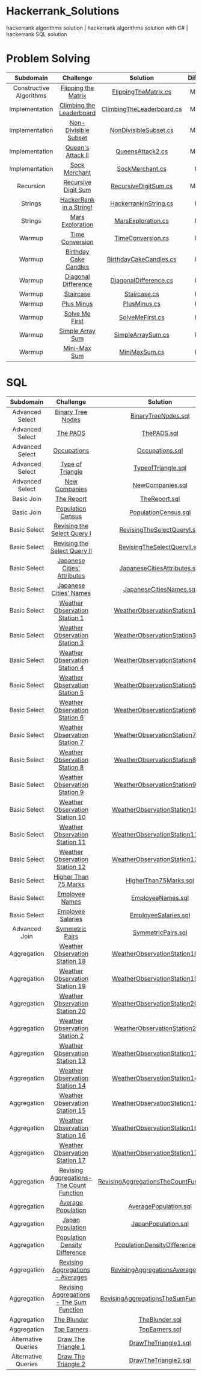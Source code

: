 # Hackerrank_Solutions

hackerrank algorithms solution | hackerrank algorithms solution with C# | hackerrank SQL solution

# Problem Solving

| Subdomain | Challenge | Solution|Difficulty
|:-------------:|:-------------:|:-----:|:---------:|
| Constructive Algorithms | [Flipping the Matrix][ProblemSolving141] | [FlippingTheMatrix.cs][ProblemSolving142] |Medium|
| Implementation | [Climbing the Leaderboard][ProblemSolving21] | [ClimbingTheLeaderboard.cs][ProblemSolving22] |Medium|
| Implementation | [Non-Divisible Subset][ProblemSolving31] | [NonDivisibleSubset.cs][ProblemSolving32] |Medium|
| Implementation | [Queen's Attack II][ProblemSolving41] | [QueensAttack2.cs][ProblemSolving42] |Medium|
| Implementation | [Sock Merchant][ProblemSolving151] | [SockMerchant.cs][ProblemSolving152] |Easy|
| Recursion | [Recursive Digit Sum][ProblemSolving51] | [RecursiveDigitSum.cs][ProblemSolving52] |Medium|
| Strings | [HackerRank in a String!][ProblemSolving121] | [HackerrankInString.cs][ProblemSolving122] |Easy|
| Strings | [Mars Exploration][ProblemSolving131] | [MarsExploration.cs][ProblemSolving132] |Easy|
| Warmup | [Time Conversion][ProblemSolving101] | [TimeConversion.cs][ProblemSolving102] |Easy|
| Warmup | [Birthday Cake Candles][ProblemSolving111] | [BirthdayCakeCandles.cs][ProblemSolving112] |Easy|
| Warmup | [Diagonal Difference][ProblemSolving61] | [DiagonalDifference.cs][ProblemSolving62] |Easy|
| Warmup | [Staircase][ProblemSolving71] | [Staircase.cs][ProblemSolving72] |Easy|
| Warmup | [Plus Minus][ProblemSolving81] | [PlusMinus.cs][ProblemSolving82] |Easy|
| Warmup | [Solve Me First][ProblemSolving01] | [SolveMeFirst.cs][ProblemSolving02] |Easy|
| Warmup | [Simple Array Sum][ProblemSolving11] | [SimpleArraySum.cs][ProblemSolving12] |Easy|
| Warmup | [Mini-Max Sum][ProblemSolving91] | [MiniMaxSum.cs][ProblemSolving92] |Easy|

[ProblemSolving01]: https://www.hackerrank.com/challenges/solve-me-first/problem 
[ProblemSolving02]: /ProblemSolving/Warmup/SolveMeFirst.cs

[ProblemSolving11]: https://www.hackerrank.com/challenges/simple-array-sum/problem
[ProblemSolving12]: /ProblemSolving/Warmup/SimpleArraySum.cs

[ProblemSolving21]: https://www.hackerrank.com/challenges/climbing-the-leaderboard/problem
[ProblemSolving22]: /ProblemSolving/Implementation/ClimbingTheLeaderboard.cs

[ProblemSolving31]: https://www.hackerrank.com/challenges/non-divisible-subset/problem
[ProblemSolving32]: /ProblemSolving/Implementation/NonDivisibleSubset.cs

[ProblemSolving41]: https://www.hackerrank.com/challenges/queens-attack-2/problem
[ProblemSolving42]: /ProblemSolving/Implementation/QueensAttack2.cs

[ProblemSolving51]: https://www.hackerrank.com/challenges/recursive-digit-sum/problem
[ProblemSolving52]: /ProblemSolving/Recursion/RecursiveDigitSum.cs

[ProblemSolving61]: https://www.hackerrank.com/challenges/diagonal-difference/problem
[ProblemSolving62]: /ProblemSolving/Warmup/DiagonalDifference.cs

[ProblemSolving71]: https://www.hackerrank.com/challenges/staircase/problem
[ProblemSolving72]: /ProblemSolving/Warmup/Staircase.cs

[ProblemSolving81]: https://www.hackerrank.com/challenges/plus-minus/problem
[ProblemSolving82]: /ProblemSolving/Warmup/PlusMinus.cs

[ProblemSolving91]: https://www.hackerrank.com/challenges/mini-max-sum/problem
[ProblemSolving92]: /ProblemSolving/Warmup/MiniMaxSum.cs

[ProblemSolving101]: https://www.hackerrank.com/challenges/time-conversion/problem
[ProblemSolving102]: /ProblemSolving/Warmup/TimeConversion.cs

[ProblemSolving111]: https://www.hackerrank.com/challenges/birthday-cake-candles/problem
[ProblemSolving112]: /ProblemSolving/Warmup/BirthdayCakeCandles.cs

[ProblemSolving121]: https://www.hackerrank.com/challenges/hackerrank-in-a-string/problem
[ProblemSolving122]: /ProblemSolving/Strings/HackerrankInString.cs

[ProblemSolving131]: https://www.hackerrank.com/challenges/mars-exploration/problem
[ProblemSolving132]: /ProblemSolving/Strings/MarsExploration.cs

[ProblemSolving141]: https://www.hackerrank.com/challenges/flipping-the-matrix/problem
[ProblemSolving142]: /ProblemSolving/ConstructiveAlgorithms/FlippingTheMatrix.cs

[ProblemSolving151]: https://www.hackerrank.com/challenges/sock-merchant/problem
[ProblemSolving152]: /ProblemSolving/Implementation/SockMerchant.cs
# SQL

| Subdomain | Challenge | Solution|Difficulty
|:-------------:|:-------------:|:-----:|:---------:|
| Advanced Select | [Binary Tree Nodes][SQL241] | [BinaryTreeNodes.sql][SQL242] |Medium|
| Advanced Select | [The PADS][SQL01] | [ThePADS.sql][SQL02] |Medium|
| Advanced Select | [Occupations][SQL11] | [Occupations.sql][SQL12] |Medium|
| Advanced Select | [Type of Triangle][SQL21] | [TypeofTriangle.sql][SQL22] |Medium|
| Advanced Select | [New Companies][SQL251] | [NewCompanies.sql][SQL252] |Medium|
| Basic Join | [The Report][SQL261] | [TheReport.sql][SQL262] |Medium|
| Basic Join | [Population Census][SQL441] | [PopulationCensus.sql][SQL442] |Easy|
| Basic Select | [Revising the Select Query I][SQL41] | [RevisingTheSelectQueryI.sql][SQL42] |Easy|
| Basic Select | [Revising the Select Query II][SQL51] | [RevisingTheSelectQueryII.sql][SQL52] |Easy|
| Basic Select | [Japanese Cities' Attributes][SQL61] | [JapaneseCitiesAttributes.sql][SQL62] |Easy|
| Basic Select | [Japanese Cities' Names][SQL71] | [JapaneseCitiesNames.sql][SQL72] |Easy|
| Basic Select | [Weather Observation Station 1][SQL81] | [WeatherObservationStation1.sql][SQL82] |Easy|
| Basic Select | [Weather Observation Station 3][SQL91] | [WeatherObservationStation3.sql][SQL92] |Easy|
| Basic Select | [Weather Observation Station 4][SQL101] | [WeatherObservationStation4.sql][SQL102] |Easy|
| Basic Select | [Weather Observation Station 5][SQL111] | [WeatherObservationStation5.sql][SQL112] |Easy|
| Basic Select | [Weather Observation Station 6][SQL121] | [WeatherObservationStation6.sql][SQL122] |Easy|
| Basic Select | [Weather Observation Station 7][SQL131] | [WeatherObservationStation7.sql][SQL132] |Easy|
| Basic Select | [Weather Observation Station 8][SQL141] | [WeatherObservationStation8.sql][SQL142] |Easy|
| Basic Select | [Weather Observation Station 9][SQL151] | [WeatherObservationStation9.sql][SQL152] |Easy|
| Basic Select | [Weather Observation Station 10][SQL161] | [WeatherObservationStation10.sql][SQL162] |Easy|
| Basic Select | [Weather Observation Station 11][SQL171] | [WeatherObservationStation11.sql][SQL172] |Easy|
| Basic Select | [Weather Observation Station 12][SQL181] | [WeatherObservationStation12.sql][SQL182] |Easy|
| Basic Select | [Higher Than 75 Marks][SQL191] | [HigherThan75Marks.sql][SQL192] |Easy|
| Basic Select | [Employee Names][SQL201] | [EmployeeNames.sql][SQL202] |Easy|
| Basic Select | [Employee Salaries][SQL211] | [EmployeeSalaries.sql][SQL212] |Easy|
| Advanced Join | [Symmetric Pairs][SQL31] | [SymmetricPairs.sql][SQL32] |Easy|
| Aggregation | [Weather Observation Station 18][SQL391] | [WeatherObservationStation18.sql][SQL392] |Medium|
| Aggregation | [Weather Observation Station 19][SQL401] | [WeatherObservationStation19.sql][SQL402] |Medium|
| Aggregation | [Weather Observation Station 20][SQL431] | [WeatherObservationStation20.sql][SQL432] |Medium|
| Aggregation | [Weather Observation Station 2][SQL221] | [WeatherObservationStation2.sql][SQL222] |Easy|
| Aggregation | [Weather Observation Station 13][SQL341] | [WeatherObservationStation13.sql][SQL342] |Easy|
| Aggregation | [Weather Observation Station 14][SQL351] | [WeatherObservationStation14.sql][SQL352] |Easy|
| Aggregation | [Weather Observation Station 15][SQL361] | [WeatherObservationStation15.sql][SQL362] |Easy|
| Aggregation | [Weather Observation Station 16][SQL371] | [WeatherObservationStation16.sql][SQL372] |Easy|
| Aggregation | [Weather Observation Station 17][SQL381] | [WeatherObservationStation17.sql][SQL382] |Easy|
| Aggregation | [Revising Aggregations-The Count Function][SQL231] | [RevisingAggregationsTheCountFunction.sql][SQL232] |Easy|
| Aggregation | [Average Population][SQL271] | [AveragePopulation.sql][SQL272] |Easy|
| Aggregation | [Japan Population][SQL281] | [JapanPopulation.sql][SQL282] |Easy|
| Aggregation | [Population Density Difference][SQL291] | [PopulationDensityDifference.sql][SQL292] |Easy|
| Aggregation | [Revising Aggregations - Averages][SQL301] | [RevisingAggregationsAverages.sql][SQL302] |Easy|
| Aggregation | [Revising Aggregations - The Sum Function][SQL311] | [RevisingAggregationsTheSumFunction.sql][SQL312] |Easy|
| Aggregation | [The Blunder][SQL321] | [TheBlunder.sql][SQL322] |Easy|
| Aggregation | [Top Earners][SQL331] | [TopEarners.sql][SQL332] |Easy|
| Alternative Queries | [Draw The Triangle 1][SQL411] | [DrawTheTriangle1.sql][SQL412] |Easy|
| Alternative Queries | [Draw The Triangle 2][SQL421] | [DrawTheTriangle2.sql][SQL422] |Easy|

[SQL01]: https://www.hackerrank.com/challenges/the-pads/problem
[SQL02]: /SQL/AdvancedSelect/ThePADS.sql

[SQL11]: https://www.hackerrank.com/challenges/occupations/problem
[SQL12]: /SQL/AdvancedSelect/Occupations.sql

[SQL21]: https://www.hackerrank.com/challenges/what-type-of-triangle/problem
[SQL22]: /SQL/AdvancedSelect/TypeofTriangle.sql

[SQL31]: https://www.hackerrank.com/challenges/symmetric-pairs/problem
[SQL32]: /SQL/AdvancedJoin/SymmetricPairs.sql

[SQL41]: https://www.hackerrank.com/challenges/revising-the-select-query/problem
[SQL42]: /SQL/BasicSelect/RevisingTheSelectQuery1.sql

[SQL51]: https://www.hackerrank.com/challenges/revising-the-select-query-2/problem
[SQL52]: /SQL/BasicSelect/RevisingTheSelectQuery2.sql

[SQL61]: https://www.hackerrank.com/challenges/japanese-cities-attributes/problem
[SQL62]: /SQL/BasicSelect/JapaneseCitiesAttributes.sql

[SQL71]: https://www.hackerrank.com/challenges/japanese-cities-name/problem
[SQL72]: /SQL/BasicSelect/JapaneseCitiesNames.sql

[SQL81]: https://www.hackerrank.com/challenges/weather-observation-station-1/problem
[SQL82]: /SQL/BasicSelect/WeatherObservationStation1.sql

[SQL91]: https://www.hackerrank.com/challenges/weather-observation-station-3/problem
[SQL92]: /SQL/BasicSelect/WeatherObservationStation3.sql

[SQL101]: https://www.hackerrank.com/challenges/weather-observation-station-4/problem
[SQL102]: /SQL/BasicSelect/WeatherObservationStation4.sql

[SQL111]: https://www.hackerrank.com/challenges/weather-observation-station-5/problem
[SQL112]: /SQL/BasicSelect/WeatherObservationStation5.sql

[SQL121]: https://www.hackerrank.com/challenges/weather-observation-station-6/problem
[SQL122]: /SQL/BasicSelect/WeatherObservationStation6.sql

[SQL131]: https://www.hackerrank.com/challenges/weather-observation-station-7/problem
[SQL132]: /SQL/BasicSelect/WeatherObservationStation7.sql

[SQL141]: https://www.hackerrank.com/challenges/weather-observation-station-8/problem
[SQL142]: /SQL/BasicSelect/WeatherObservationStation8.sql

[SQL151]: https://www.hackerrank.com/challenges/weather-observation-station-9/problem
[SQL152]: /SQL/BasicSelect/WeatherObservationStation9.sql

[SQL161]: https://www.hackerrank.com/challenges/weather-observation-station-10/problem
[SQL162]: /SQL/BasicSelect/WeatherObservationStation10.sql

[SQL171]: https://www.hackerrank.com/challenges/weather-observation-station-11/problem
[SQL172]: /SQL/BasicSelect/WeatherObservationStation11.sql

[SQL181]: https://www.hackerrank.com/challenges/weather-observation-station-12/problem
[SQL182]: /SQL/BasicSelect/WeatherObservationStation12.sql

[SQL191]: https://www.hackerrank.com/challenges/more-than-75-marks/problem
[SQL192]: /SQL/BasicSelect/HigherThan75Marks.sql

[SQL201]: https://www.hackerrank.com/challenges/name-of-employees/problem
[SQL202]: /SQL/BasicSelect/EmployeeNames.sql

[SQL211]: https://www.hackerrank.com/challenges/salary-of-employees/problem
[SQL212]: /SQL/BasicSelect/EmployeeSalaries.sql

[SQL221]: https://www.hackerrank.com/challenges/weather-observation-station-2/problem
[SQL222]: /SQL/Aggregation/WeatherObservationStation2.sql

[SQL231]: https://www.hackerrank.com/challenges/revising-aggregations-the-count-function/problem
[SQL232]: /SQL/Aggregation/RevisingAggregationsTheCountFunction.sql

[SQL241]: https://www.hackerrank.com/challenges/binary-search-tree-1/problem
[SQL242]: /SQL/AdvancedSelect/BinaryTreeNodes.sql

[SQL251]: https://www.hackerrank.com/challenges/the-company/problem
[SQL252]: /SQL/AdvancedSelect/NewCompanies.sql

[SQL261]: https://www.hackerrank.com/challenges/the-report/problem
[SQL262]: /SQL/BasicJoin/TheReport.sql

[SQL271]: https://www.hackerrank.com/challenges/average-population/problem
[SQL272]: /SQL/Aggregation/AveragePopulation.sql

[SQL281]: https://www.hackerrank.com/challenges/japan-population/problem
[SQL282]: /SQL/Aggregation/JapanPopulation.sql

[SQL291]: https://www.hackerrank.com/challenges/population-density-difference/problem
[SQL292]: /SQL/Aggregation/PopulationDensityDifference.sql

[SQL301]: https://www.hackerrank.com/challenges/revising-aggregations-the-average-function/problem
[SQL302]: /SQL/Aggregation/RevisingAggregationsAverages.sql

[SQL311]: https://www.hackerrank.com/challenges/revising-aggregations-sum/problem
[SQL312]: /SQL/Aggregation/RevisingAggregationsTheSumFunction.sql

[SQL321]: https://www.hackerrank.com/challenges/the-blunder/problem
[SQL322]: /SQL/Aggregation/TheBlunder.sql

[SQL331]: https://www.hackerrank.com/challenges/earnings-of-employees/problem
[SQL332]: /SQL/Aggregation/TopEarners.sql

[SQL341]: https://www.hackerrank.com/challenges/weather-observation-station-13/problem
[SQL342]: /SQL/Aggregation/WeatherObservationStation13.sql

[SQL351]: https://www.hackerrank.com/challenges/weather-observation-station-14/problem
[SQL352]: /SQL/Aggregation/WeatherObservationStation14.sql

[SQL361]: https://www.hackerrank.com/challenges/weather-observation-station-15/problem
[SQL362]: /SQL/Aggregation/WeatherObservationStation15.sql

[SQL371]: https://www.hackerrank.com/challenges/weather-observation-station-16/problem
[SQL372]: /SQL/Aggregation/WeatherObservationStation16.sql

[SQL381]: https://www.hackerrank.com/challenges/weather-observation-station-17/problem
[SQL382]: /SQL/Aggregation/WeatherObservationStation17.sql

[SQL391]: https://www.hackerrank.com/challenges/weather-observation-station-18/problem
[SQL392]: /SQL/Aggregation/WeatherObservationStation18.sql

[SQL401]: https://www.hackerrank.com/challenges/weather-observation-station-19/problem
[SQL402]: /SQL/Aggregation/WeatherObservationStation19.sql

[SQL411]: https://www.hackerrank.com/challenges/draw-the-triangle-1/problem
[SQL412]: /SQL/AlternativeQueries/DrawTheTriangle1.sql

[SQL421]: https://www.hackerrank.com/challenges/draw-the-triangle-2/problem
[SQL422]: /SQL/AlternativeQueries/DrawTheTriangle2.sql

[SQL431]: https://www.hackerrank.com/challenges/weather-observation-station-20/problem
[SQL432]: /SQL/Aggregation/WeatherObservationStation20.sql

[SQL441]: https://www.hackerrank.com/challenges/asian-population/problem
[SQL442]: /SQL/BasicJoin/PopulationCensus.sql
